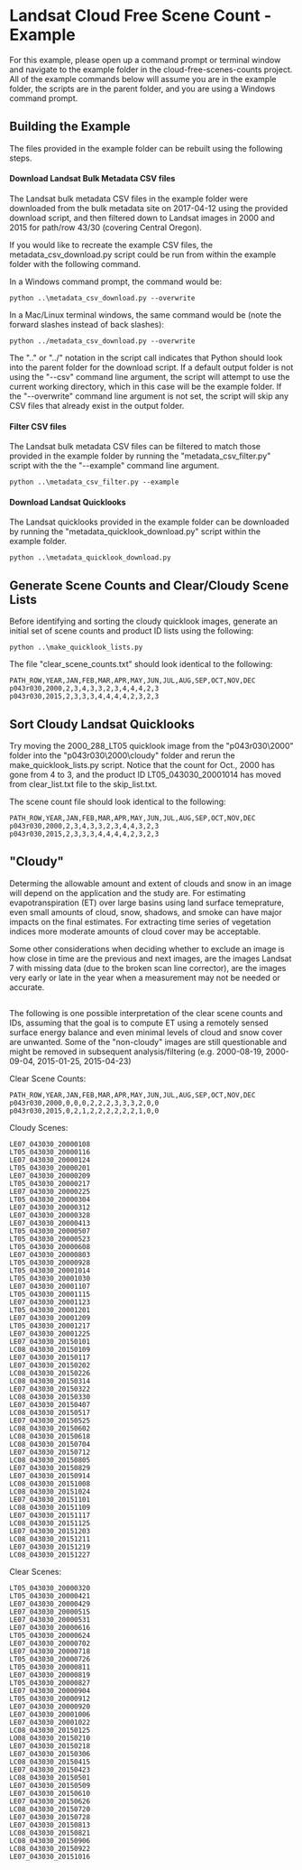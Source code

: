 # Landsat Cloud Free Scene Count - Example

For this example, please open up a command prompt or terminal window and navigate to the example folder in the cloud-free-scenes-counts project.  All of the example commands below will assume you are in the example folder, the scripts are in the parent folder, and you are using a Windows command prompt.

## Building the Example

The files provided in the example folder can be rebuilt using the following steps.

#### Download Landsat Bulk Metadata CSV files

The Landsat bulk metadata CSV files in the example folder were downloaded from the bulk metadata site on 2017-04-12 using the provided download script, and then filtered down to  Landsat images in 2000 and 2015 for path/row 43/30 (covering Central Oregon).

If you would like to recreate the example CSV files, the metadata_csv_download.py script could be run from within the example folder with the following command.

In a Windows command prompt, the command would be:
```
python ..\metadata_csv_download.py --overwrite
```

In a Mac/Linux terminal windows, the same command would be (note the forward slashes instead of back slashes):
```
python ../metadata_csv_download.py --overwrite
```

The "..\" or "../" notation in the script call indicates that Python should look into the parent folder for the download script.  If a default output folder is not using the "--csv" command line argument, the script will attempt to use the current working directory, which in this case will be the example folder.  If the "--overwrite" command line argument is not set, the script will skip any CSV files that already exist in the output folder.

#### Filter CSV files

The Landsat bulk metadata CSV files can be filtered to match those provided in the example folder by running the "metadata_csv_filter.py" script with the the "--example" command line argument.

```
python ..\metadata_csv_filter.py --example
```

#### Download Landsat Quicklooks

The Landsat quicklooks provided in the example folder can be downloaded by running the "metadata_quicklook_download.py" script within the example folder.

```
python ..\metadata_quicklook_download.py
```

## Generate Scene Counts and Clear/Cloudy Scene Lists

Before identifying and sorting the cloudy quicklook images, generate an initial set of scene counts and product ID lists using the following:

```
python ..\make_quicklook_lists.py
```

The file "clear_scene_counts.txt" should look identical to the following:
```
PATH_ROW,YEAR,JAN,FEB,MAR,APR,MAY,JUN,JUL,AUG,SEP,OCT,NOV,DEC
p043r030,2000,2,3,4,3,3,2,3,4,4,4,2,3
p043r030,2015,2,3,3,3,4,4,4,4,2,3,2,3
```

## Sort Cloudy Landsat Quicklooks

Try moving the 2000_288_LT05 quicklook image from the "p043r030\2000" folder into the "p043r030\2000\cloudy" folder and rerun the make_quicklook_lists.py script.  Notice that the count for Oct., 2000 has gone from 4 to 3, and the product ID LT05_043030_20001014 has moved from clear_list.txt file to the skip_list.txt.

The scene count file should look identical to the following:
```
PATH_ROW,YEAR,JAN,FEB,MAR,APR,MAY,JUN,JUL,AUG,SEP,OCT,NOV,DEC
p043r030,2000,2,3,4,3,3,2,3,4,4,3,2,3
p043r030,2015,2,3,3,3,4,4,4,4,2,3,2,3
```

## "Cloudy"

Determing the allowable amount and extent of clouds and snow in an image will depend on the application and the study are.  For estimating evapotranspiration (ET) over large basins using land surface temeprature, even small amounts of cloud, snow, shadows, and smoke can have major impacts on the final estimates.  For extracting time series of vegetation indices more moderate amounts of cloud cover may be acceptable.

Some other considerations when deciding whether to exclude an image is how close in time are the previous and next images, are the images Landsat 7 with missing data (due to the broken scan line corrector), are the images very early or late in the year when a measurement may not be needed or accurate.

##

The following is one possible interpretation of the clear scene counts and IDs, assuming that the goal is to compute ET using a remotely sensed surface energy balance and even minimal levels of cloud and snow cover are unwanted.  Some of the "non-cloudy" images are still questionable and might be removed in subsequent analysis/filtering (e.g. 2000-08-19, 2000-09-04, 2015-01-25, 2015-04-23)

Clear Scene Counts:
```
PATH_ROW,YEAR,JAN,FEB,MAR,APR,MAY,JUN,JUL,AUG,SEP,OCT,NOV,DEC
p043r030,2000,0,0,0,2,2,2,3,3,3,2,0,0
p043r030,2015,0,2,1,2,2,2,2,2,2,1,0,0
```

Cloudy Scenes:
```
LE07_043030_20000108
LT05_043030_20000116
LE07_043030_20000124
LT05_043030_20000201
LE07_043030_20000209
LT05_043030_20000217
LE07_043030_20000225
LT05_043030_20000304
LE07_043030_20000312
LE07_043030_20000328
LE07_043030_20000413
LT05_043030_20000507
LT05_043030_20000523
LT05_043030_20000608
LE07_043030_20000803
LT05_043030_20000928
LT05_043030_20001014
LT05_043030_20001030
LE07_043030_20001107
LT05_043030_20001115
LE07_043030_20001123
LT05_043030_20001201
LE07_043030_20001209
LT05_043030_20001217
LE07_043030_20001225
LE07_043030_20150101
LC08_043030_20150109
LE07_043030_20150117
LE07_043030_20150202
LC08_043030_20150226
LC08_043030_20150314
LE07_043030_20150322
LC08_043030_20150330
LE07_043030_20150407
LC08_043030_20150517
LE07_043030_20150525
LC08_043030_20150602
LC08_043030_20150618
LC08_043030_20150704
LE07_043030_20150712
LC08_043030_20150805
LE07_043030_20150829
LE07_043030_20150914
LC08_043030_20151008
LC08_043030_20151024
LE07_043030_20151101
LC08_043030_20151109
LE07_043030_20151117
LC08_043030_20151125
LE07_043030_20151203
LC08_043030_20151211
LE07_043030_20151219
LC08_043030_20151227
```

Clear Scenes:
```
LT05_043030_20000320
LT05_043030_20000421
LE07_043030_20000429
LE07_043030_20000515
LE07_043030_20000531
LE07_043030_20000616
LT05_043030_20000624
LE07_043030_20000702
LE07_043030_20000718
LT05_043030_20000726
LT05_043030_20000811
LE07_043030_20000819
LT05_043030_20000827
LE07_043030_20000904
LT05_043030_20000912
LE07_043030_20000920
LE07_043030_20001006
LE07_043030_20001022
LC08_043030_20150125
LO08_043030_20150210
LE07_043030_20150218
LE07_043030_20150306
LC08_043030_20150415
LE07_043030_20150423
LC08_043030_20150501
LE07_043030_20150509
LE07_043030_20150610
LE07_043030_20150626
LC08_043030_20150720
LE07_043030_20150728
LE07_043030_20150813
LC08_043030_20150821
LC08_043030_20150906
LC08_043030_20150922
LE07_043030_20151016
```